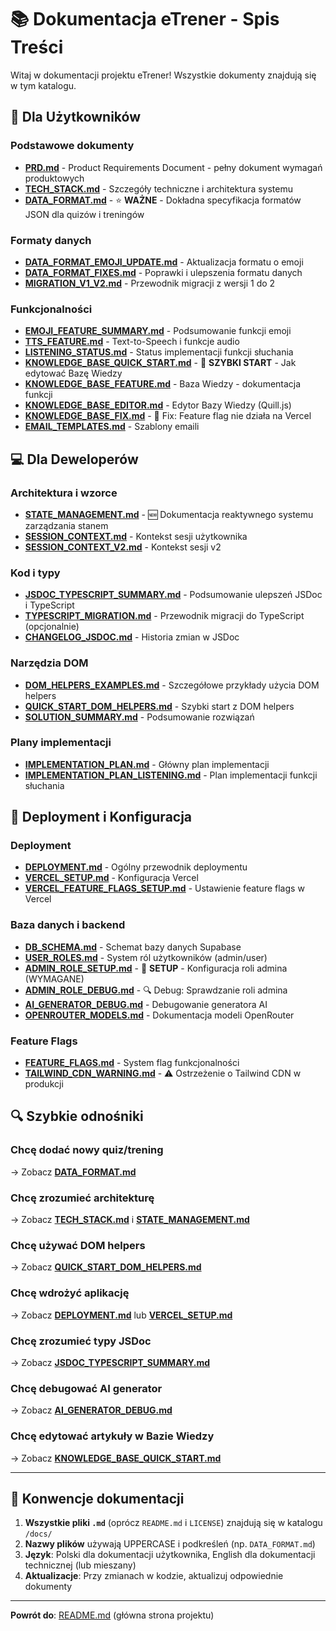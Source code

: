 # 📚 Dokumentacja eTrener - Spis Treści

Witaj w dokumentacji projektu eTrener! Wszystkie dokumenty znajdują się w tym katalogu.

## 🎯 Dla Użytkowników

### Podstawowe dokumenty
- **[PRD.md](PRD.md)** - Product Requirements Document - pełny dokument wymagań produktowych
- **[TECH_STACK.md](TECH_STACK.md)** - Szczegóły techniczne i architektura systemu
- **[DATA_FORMAT.md](DATA_FORMAT.md)** - ⭐ **WAŻNE** - Dokładna specyfikacja formatów JSON dla quizów i treningów

### Formaty danych
- **[DATA_FORMAT_EMOJI_UPDATE.md](DATA_FORMAT_EMOJI_UPDATE.md)** - Aktualizacja formatu o emoji
- **[DATA_FORMAT_FIXES.md](DATA_FORMAT_FIXES.md)** - Poprawki i ulepszenia formatu danych
- **[MIGRATION_V1_V2.md](MIGRATION_V1_V2.md)** - Przewodnik migracji z wersji 1 do 2

### Funkcjonalności
- **[EMOJI_FEATURE_SUMMARY.md](EMOJI_FEATURE_SUMMARY.md)** - Podsumowanie funkcji emoji
- **[TTS_FEATURE.md](TTS_FEATURE.md)** - Text-to-Speech i funkcje audio
- **[LISTENING_STATUS.md](LISTENING_STATUS.md)** - Status implementacji funkcji słuchania
- **[KNOWLEDGE_BASE_QUICK_START.md](KNOWLEDGE_BASE_QUICK_START.md)** - 🚀 **SZYBKI START** - Jak edytować Bazę Wiedzy
- **[KNOWLEDGE_BASE_FEATURE.md](KNOWLEDGE_BASE_FEATURE.md)** - Baza Wiedzy - dokumentacja funkcji
- **[KNOWLEDGE_BASE_EDITOR.md](KNOWLEDGE_BASE_EDITOR.md)** - Edytor Bazy Wiedzy (Quill.js)
- **[KNOWLEDGE_BASE_FIX.md](KNOWLEDGE_BASE_FIX.md)** - 🔧 Fix: Feature flag nie działa na Vercel
- **[EMAIL_TEMPLATES.md](EMAIL_TEMPLATES.md)** - Szablony emaili

## 💻 Dla Deweloperów

### Architektura i wzorce
- **[STATE_MANAGEMENT.md](STATE_MANAGEMENT.md)** - 🆕 Dokumentacja reaktywnego systemu zarządzania stanem
- **[SESSION_CONTEXT.md](SESSION_CONTEXT.md)** - Kontekst sesji użytkownika
- **[SESSION_CONTEXT_V2.md](SESSION_CONTEXT_V2.md)** - Kontekst sesji v2

### Kod i typy
- **[JSDOC_TYPESCRIPT_SUMMARY.md](JSDOC_TYPESCRIPT_SUMMARY.md)** - Podsumowanie ulepszeń JSDoc i TypeScript
- **[TYPESCRIPT_MIGRATION.md](TYPESCRIPT_MIGRATION.md)** - Przewodnik migracji do TypeScript (opcjonalnie)
- **[CHANGELOG_JSDOC.md](CHANGELOG_JSDOC.md)** - Historia zmian w JSDoc

### Narzędzia DOM
- **[DOM_HELPERS_EXAMPLES.md](DOM_HELPERS_EXAMPLES.md)** - Szczegółowe przykłady użycia DOM helpers
- **[QUICK_START_DOM_HELPERS.md](QUICK_START_DOM_HELPERS.md)** - Szybki start z DOM helpers
- **[SOLUTION_SUMMARY.md](SOLUTION_SUMMARY.md)** - Podsumowanie rozwiązań

### Plany implementacji
- **[IMPLEMENTATION_PLAN.md](IMPLEMENTATION_PLAN.md)** - Główny plan implementacji
- **[IMPLEMENTATION_PLAN_LISTENING.md](IMPLEMENTATION_PLAN_LISTENING.md)** - Plan implementacji funkcji słuchania

## 🚀 Deployment i Konfiguracja

### Deployment
- **[DEPLOYMENT.md](DEPLOYMENT.md)** - Ogólny przewodnik deploymentu
- **[VERCEL_SETUP.md](VERCEL_SETUP.md)** - Konfiguracja Vercel
- **[VERCEL_FEATURE_FLAGS_SETUP.md](VERCEL_FEATURE_FLAGS_SETUP.md)** - Ustawienie feature flags w Vercel

### Baza danych i backend
- **[DB_SCHEMA.md](DB_SCHEMA.md)** - Schemat bazy danych Supabase
- **[USER_ROLES.md](USER_ROLES.md)** - System ról użytkowników (admin/user)
- **[ADMIN_ROLE_SETUP.md](ADMIN_ROLE_SETUP.md)** - 🔧 **SETUP** - Konfiguracja roli admina (WYMAGANE)
- **[ADMIN_ROLE_DEBUG.md](ADMIN_ROLE_DEBUG.md)** - 🔍 Debug: Sprawdzanie roli admina
- **[AI_GENERATOR_DEBUG.md](AI_GENERATOR_DEBUG.md)** - Debugowanie generatora AI
- **[OPENROUTER_MODELS.md](OPENROUTER_MODELS.md)** - Dokumentacja modeli OpenRouter

### Feature Flags
- **[FEATURE_FLAGS.md](FEATURE_FLAGS.md)** - System flag funkcjonalności
- **[TAILWIND_CDN_WARNING.md](TAILWIND_CDN_WARNING.md)** - ⚠️ Ostrzeżenie o Tailwind CDN w produkcji

## 🔍 Szybkie odnośniki

### Chcę dodać nowy quiz/trening
→ Zobacz **[DATA_FORMAT.md](DATA_FORMAT.md)**

### Chcę zrozumieć architekturę
→ Zobacz **[TECH_STACK.md](TECH_STACK.md)** i **[STATE_MANAGEMENT.md](STATE_MANAGEMENT.md)**

### Chcę używać DOM helpers
→ Zobacz **[QUICK_START_DOM_HELPERS.md](QUICK_START_DOM_HELPERS.md)**

### Chcę wdrożyć aplikację
→ Zobacz **[DEPLOYMENT.md](DEPLOYMENT.md)** lub **[VERCEL_SETUP.md](VERCEL_SETUP.md)**

### Chcę zrozumieć typy JSDoc
→ Zobacz **[JSDOC_TYPESCRIPT_SUMMARY.md](JSDOC_TYPESCRIPT_SUMMARY.md)**

### Chcę debugować AI generator
→ Zobacz **[AI_GENERATOR_DEBUG.md](AI_GENERATOR_DEBUG.md)**

### Chcę edytować artykuły w Bazie Wiedzy
→ Zobacz **[KNOWLEDGE_BASE_QUICK_START.md](KNOWLEDGE_BASE_QUICK_START.md)**

---

## 📝 Konwencje dokumentacji

1. **Wszystkie pliki `.md`** (oprócz `README.md` i `LICENSE`) znajdują się w katalogu `/docs/`
2. **Nazwy plików** używają UPPERCASE i podkreśleń (np. `DATA_FORMAT.md`)
3. **Język**: Polski dla dokumentacji użytkownika, English dla dokumentacji technicznej (lub mieszany)
4. **Aktualizacje**: Przy zmianach w kodzie, aktualizuj odpowiednie dokumenty

---

**Powrót do**: [README.md](../README.md) (główna strona projektu)


